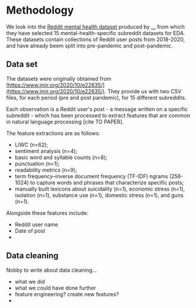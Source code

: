 # Methodology

We look into the [Reddit mental health dataset](https://zenodo.org/record/3941387#.YZl5BC1h1QL) produced by [...]() from which they have selected 15 mental-health-specific subreddit datasets for EDA. These datasets contain collections of Reddit user posts from 2018-2020, and have already beem split into pre-pandemic and post-pandemic. 



## Data set

The datasets were originally obtained from [https://www.jmir.org/2020/10/e22635/](https://www.jmir.org/2020/10/e22635/). They provide us with two CSV files, for each period (pre and post pandemic), for 15 different subreddits. 

Each observation is a Reddit user's post - a message written on a specific subreddit - which has been processed to extract features that are common in natural language processing [cite TO PAPER]. 

The feature extractions are as follows:
- LIWC (n=62);
- sentiment analysis (n=4); 
- basic word and syllable counts (n=8); 
- punctuation (n=1); 
- readability metrics (n=9); 
- term frequency–inverse document frequency (TF-IDF) ngrams (256-1024) to capture words and phrases that characterize specific posts; 
- manually built lexicons about suicidality (n=1), economic stress (n=1), isolation (n=1), substance use (n=1), domestic stress (n=1), and guns (n=1). 

Alongside these features include:
- Reddit user name
- Date of post
- 
## Data cleaning

Nobby to write about data cleaning...
- what we did
- what we could have done further 
- feature engineering? create new features?
- 


## 
